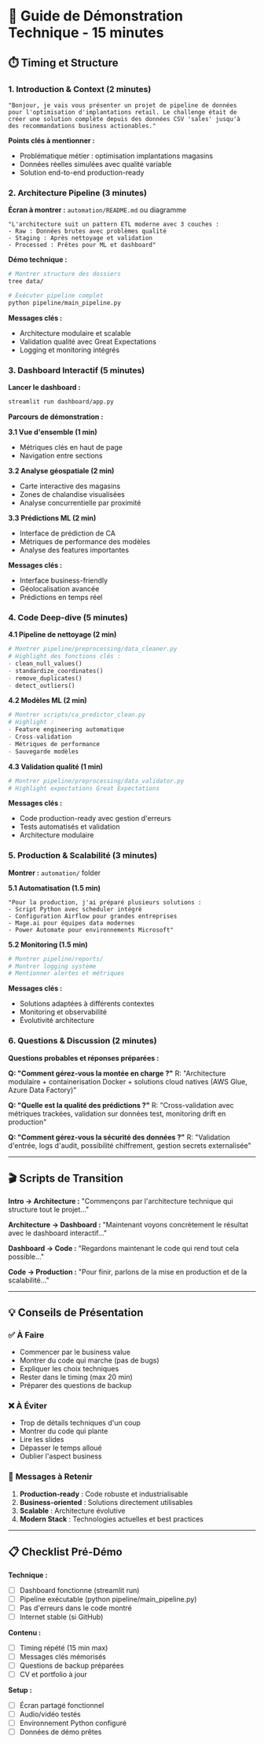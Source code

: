 # 🎯 Guide de Démonstration Technique - 15 minutes

## ⏱️ **Timing et Structure**

### 1. **Introduction & Context** (2 minutes)
```
"Bonjour, je vais vous présenter un projet de pipeline de données 
pour l'optimisation d'implantations retail. Le challenge était de 
créer une solution complète depuis des données CSV 'sales' jusqu'à 
des recommandations business actionables."
```

**Points clés à mentionner :**
- Problématique métier : optimisation implantations magasins
- Données réelles simulées avec qualité variable
- Solution end-to-end production-ready

### 2. **Architecture Pipeline** (3 minutes)

**Écran à montrer :** `automation/README.md` ou diagramme
```
"L'architecture suit un pattern ETL moderne avec 3 couches :
- Raw : Données brutes avec problèmes qualité
- Staging : Après nettoyage et validation  
- Processed : Prêtes pour ML et dashboard"
```

**Démo technique :**
```bash
# Montrer structure des dossiers
tree data/

# Exécuter pipeline complet
python pipeline/main_pipeline.py
```

**Messages clés :**
- Architecture modulaire et scalable
- Validation qualité avec Great Expectations
- Logging et monitoring intégrés

### 3. **Dashboard Interactif** (5 minutes)

**Lancer le dashboard :**
```bash
streamlit run dashboard/app.py
```

**Parcours de démonstration :**

**3.1 Vue d'ensemble (1 min)**
- Métriques clés en haut de page
- Navigation entre sections

**3.2 Analyse géospatiale (2 min)**
- Carte interactive des magasins
- Zones de chalandise visualisées
- Analyse concurrentielle par proximité

**3.3 Prédictions ML (2 min)**
- Interface de prédiction de CA
- Métriques de performance des modèles
- Analyse des features importantes

**Messages clés :**
- Interface business-friendly
- Géolocalisation avancée
- Prédictions en temps réel

### 4. **Code Deep-dive** (5 minutes)

**4.1 Pipeline de nettoyage (2 min)**
```python
# Montrer pipeline/preprocessing/data_cleaner.py
# Highlight des fonctions clés :
- clean_null_values()
- standardize_coordinates() 
- remove_duplicates()
- detect_outliers()
```

**4.2 Modèles ML (2 min)**
```python
# Montrer scripts/ca_predictor_clean.py
# Highlight :
- Feature engineering automatique
- Cross-validation
- Métriques de performance
- Sauvegarde modèles
```

**4.3 Validation qualité (1 min)**
```python
# Montrer pipeline/preprocessing/data_validator.py
# Highlight expectations Great Expectations
```

**Messages clés :**
- Code production-ready avec gestion d'erreurs
- Tests automatisés et validation
- Architecture modulaire

### 5. **Production & Scalabilité** (3 minutes)

**Montrer :** `automation/` folder

**5.1 Automatisation (1.5 min)**
```
"Pour la production, j'ai préparé plusieurs solutions :
- Script Python avec scheduler intégré
- Configuration Airflow pour grandes entreprises  
- Mage.ai pour équipes data modernes
- Power Automate pour environnements Microsoft"
```

**5.2 Monitoring (1.5 min)**
```python
# Montrer pipeline/reports/
# Montrer logging système
# Mentionner alertes et métriques
```

**Messages clés :**
- Solutions adaptées à différents contextes
- Monitoring et observabilité
- Évolutivité architecture

### 6. **Questions & Discussion** (2 minutes)

**Questions probables et réponses préparées :**

**Q: "Comment gérez-vous la montée en charge ?"**
R: "Architecture modulaire + containerisation Docker + solutions cloud natives (AWS Glue, Azure Data Factory)"

**Q: "Quelle est la qualité des prédictions ?"**
R: "Cross-validation avec métriques trackées, validation sur données test, monitoring drift en production"

**Q: "Comment gérez-vous la sécurité des données ?"**
R: "Validation d'entrée, logs d'audit, possibilité chiffrement, gestion secrets externalisée"

---

## 🎬 **Scripts de Transition**

**Intro → Architecture :**
"Commençons par l'architecture technique qui structure tout le projet..."

**Architecture → Dashboard :**
"Maintenant voyons concrètement le résultat avec le dashboard interactif..."

**Dashboard → Code :**
"Regardons maintenant le code qui rend tout cela possible..."

**Code → Production :**
"Pour finir, parlons de la mise en production et de la scalabilité..."

---

## 💡 **Conseils de Présentation**

### ✅ **À Faire**
- Commencer par le business value
- Montrer du code qui marche (pas de bugs)
- Expliquer les choix techniques
- Rester dans le timing (max 20 min)
- Préparer des questions de backup

### ❌ **À Éviter**
- Trop de détails techniques d'un coup
- Montrer du code qui plante
- Lire les slides
- Dépasser le temps alloué
- Oublier l'aspect business

### 🎯 **Messages à Retenir**
1. **Production-ready** : Code robuste et industrialisable
2. **Business-oriented** : Solutions directement utilisables
3. **Scalable** : Architecture évolutive
4. **Modern Stack** : Technologies actuelles et best practices

---

## 📋 **Checklist Pré-Démo**

**Technique :**
- [ ] Dashboard fonctionne (streamlit run)
- [ ] Pipeline exécutable (python pipeline/main_pipeline.py)
- [ ] Pas d'erreurs dans le code montré
- [ ] Internet stable (si GitHub)

**Contenu :**
- [ ] Timing répété (15 min max)
- [ ] Messages clés mémorisés  
- [ ] Questions de backup préparées
- [ ] CV et portfolio à jour

**Setup :**
- [ ] Écran partagé fonctionnel
- [ ] Audio/vidéo testés
- [ ] Environnement Python configuré
- [ ] Données de démo prêtes